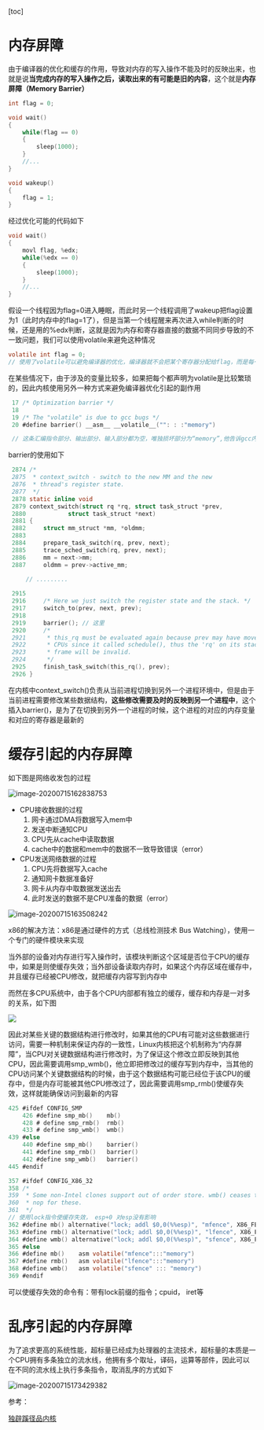 [toc]

# 内存屏障

由于编译器的优化和缓存的作用，导致对内存的写入操作不能及时的反映出来，也就是说**当完成内存的写入操作之后，读取出来的有可能是旧的内容**，这个就是**内存屏障（Memory Barrier）**



```c
int flag = 0;

void wait()
{
    while(flag == 0)
    {
        sleep(1000);
    }
    //...
}

void wakeup()
{
    flag = 1;
}
```

经过优化可能的代码如下

```c
void wait()
{
    movl flag, %edx;
    while(%edx == 0)
    {
        sleep(1000);
    }
    //...
}
```

假设一个线程因为flag=0进入睡眠，而此时另一个线程调用了wakeup把flag设置为1（此时内存中的flag=1了），但是当第一个线程醒来再次进入while判断的时候，还是用的%edx判断，这就是因为内存和寄存器直接的数据不同同步导致的不一致问题，我们可以使用volatile来避免这种情况

```c
volatile int flag = 0;
// 使用了volatile可以避免编译器的优化，编译器就不会把某个寄存器分配给flag，而是每一次对flag的访问都是通过内存访问来进行的
```

在某些情况下，由于涉及的变量比较多，如果把每个都声明为volatile是比较繁琐的，因此内核使用另外一种方式来避免编译器优化引起的副作用

```c
 17 /* Optimization barrier */
 18 
 19 /* The "volatile" is due to gcc bugs */
 20 #define barrier() __asm__ __volatile__("": : :"memory")

 // 这条汇编指令部分、输出部分、输入部分都为空，唯独损坏部分为“memory”,他告诉gcc内存已经被修改了，当gcc遇到这条指令时，gcc会插入必要的指令刷新内存和他对应的寄存器
```



barrier的使用如下

```c
 2874 /*
 2875  * context_switch - switch to the new MM and the new
 2876  * thread's register state.
 2877  */
 2878 static inline void
 2879 context_switch(struct rq *rq, struct task_struct *prev,
 2880            struct task_struct *next)
 2881 {
 2882     struct mm_struct *mm, *oldmm;
 2883 
 2884     prepare_task_switch(rq, prev, next);
 2885     trace_sched_switch(rq, prev, next);
 2886     mm = next->mm;
 2887     oldmm = prev->active_mm;
 
     // .........

 2915 
 2916     /* Here we just switch the register state and the stack. */
 2917     switch_to(prev, next, prev);
 2918 
 2919     barrier(); // 这里
 2920     /*
 2921      * this_rq must be evaluated again because prev may have moved
 2922      * CPUs since it called schedule(), thus the 'rq' on its stack
 2923      * frame will be invalid.
 2924      */
 2925     finish_task_switch(this_rq(), prev);
 2926 }
```



在内核中context_switch()负责从当前进程切换到另外一个进程环境中，但是由于当前进程需要修改某些数据结构，**这些修改需要及时的反映到另一个进程中**，这个插入barrier()，是为了在切换到另外一个进程的时候，这个进程的对应的内存变量和对应的寄存器是最新的

# 缓存引起的内存屏障

如下图是网络收发包的过程


![image-20200715162838753](../../images/linux/kernel/image-20200715162838753.png)


* CPU接收数据的过程
  1. 网卡通过DMA将数据写入mem中
  2. 发送中断通知CPU
  3. CPU先从cache中读取数据
  4. cache中的数据和mem中的数据不一致导致错误（error）
* CPU发送网络数据的过程
  1. CPU先将数据写入cache
  2. 通知网卡数据准备好
  3. 网卡从内存中取数据发送出去
  4. 此时发送的数据不是CPU准备的数据（error）


![image-20200715163508242](../../images/linux/kernel/image-20200715163508242.png)



x86的解决方法：x86是通过硬件的方式（总线检测技术 Bus Watching），使用一个专门的硬件模块来实现

当外部的设备对内存进行写入操作时，该模块判断这个区域是否位于CPU的缓存中，如果是则使缓存失效；当外部设备读取内存时，如果这个内存区域在缓存中，并且缓存已经被CPU修改，就把缓存内容写到内存中

而然在多CPU系统中，由于各个CPU内部都有独立的缓存，缓存和内存是一对多的关系，如下图

![](../../images/linux/kernel/image-20200715165745246.png)



因此对某些关键的数据结构进行修改时，如果其他的CPU有可能对这些数据进行访问，需要一种机制来保证内存的一致性，Linux内核把这个机制称为“内存屏障”，当CPU对关键数据结构进行修改时，为了保证这个修改立即反映到其他CPU，因此需要调用smp_wmb()，他立即把修改过的缓存写到内存中，当其他的CPU访问某个关键数据结构的时候，由于这个数据结构可能已经位于该CPU的缓存中，但是内存可能被其他CPU修改过了，因此需要调用smp_rmb()使缓存失效，这样就能确保访问到最新的内容

```c
425 #ifdef CONFIG_SMP
    426 #define smp_mb()    mb()
    428 # define smp_rmb()  rmb()
    433 # define smp_wmb()  wmb()
439 #else
    440 #define smp_mb()    barrier()
    441 #define smp_rmb()   barrier()
    442 #define smp_wmb()   barrier()
445 #endif
```

```c
357 #ifdef CONFIG_X86_32
358 /*
359  * Some non-Intel clones support out of order store. wmb() ceases to be a
360  * nop for these.
361  */
// 使用lock指令使缓存失效， esp+0 对esp没有影响
362 #define mb() alternative("lock; addl $0,0(%%esp)", "mfence", X86_FEATURE_XMM2)
363 #define rmb() alternative("lock; addl $0,0(%%esp)", "lfence", X86_FEATURE_XMM2)
364 #define wmb() alternative("lock; addl $0,0(%%esp)", "sfence", X86_FEATURE_XMM)
365 #else
366 #define mb()    asm volatile("mfence":::"memory")
367 #define rmb()   asm volatile("lfence":::"memory")
368 #define wmb()   asm volatile("sfence" ::: "memory")
369 #endif
```



可以使缓存失效的命令有：带有lock前缀的指令；cpuid， iret等

# 乱序引起的内存屏障

为了追求更高的系统性能，超标量已经成为处理器的主流技术，超标量的本质是一个CPU拥有多条独立的流水线，他拥有多个取址，译码，运算等部件，因此可以在不同的流水线上执行多条指令，取消乱序的方式如下

![image-20200715173429382](../../images/linux/kernel/image-20200715173429382.png)





参考：

[独辟蹊径品内核](https://book.douban.com/subject/3894413/)

